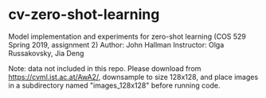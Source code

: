 # cv-zero-shot-learning
Model implementation and experiments for zero-shot learning (COS 529 Spring 2019, assignment 2)
Author: John Hallman
Instructor: Olga Russakovsky, Jia Deng

Note: data not included in this repo. Please download from https://cvml.ist.ac.at/AwA2/, downsample to size 128x128, and place images in a subdirectory named "images_128x128" before running code.

